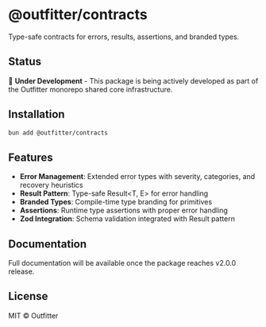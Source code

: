 # @outfitter/contracts

Type-safe contracts for errors, results, assertions, and branded types.

## Status

🚧 **Under Development** - This package is being actively developed as part of the Outfitter monorepo shared core infrastructure.

## Installation

```bash
bun add @outfitter/contracts
```

## Features

- **Error Management**: Extended error types with severity, categories, and recovery heuristics
- **Result Pattern**: Type-safe Result<T, E> for error handling
- **Branded Types**: Compile-time type branding for primitives
- **Assertions**: Runtime type assertions with proper error handling
- **Zod Integration**: Schema validation integrated with Result pattern

## Documentation

Full documentation will be available once the package reaches v2.0.0 release.

## License

MIT © Outfitter
